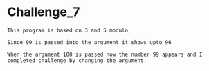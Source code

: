 # Challenge_7

    This program is based on 3 and 5 modulo

    Since 99 is passed into the argument it shows upto 96 

    When the argument 100 is passed now the number 99 appears and I completed challenge by changing the argument.